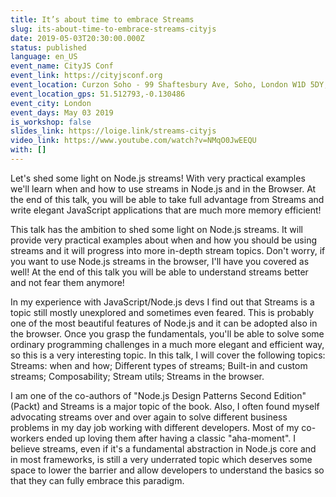 ```yaml
---
title: It’s about time to embrace Streams
slug: its-about-time-to-embrace-streams-cityjs
date: 2019-05-03T20:30:00.000Z
status: published
language: en_US
event_name: CityJS Conf
event_link: https://cityjsconf.org
event_location: Curzon Soho - 99 Shaftesbury Ave, Soho, London W1D 5DY, UK
event_location_gps: 51.512793,-0.130486
event_city: London
event_days: May 03 2019
is_workshop: false
slides_link: https://loige.link/streams-cityjs
video_link: https://www.youtube.com/watch?v=NMqO0JwEEQU
with: []
---
```


Let's shed some light on Node.js streams! With very practical examples we'll learn when and how to use streams in Node.js and in the Browser. At the end of this talk, you will be able to take full advantage from Streams and write elegant JavaScript applications that are much more memory efficient!

This talk has the ambition to shed some light on Node.js streams. It will provide very practical examples about when and how you should be using streams and it will progress into more in-depth stream topics. Don't worry, if you want to use Node.js streams in the browser, I'll have you covered as well! At the end of this talk you will be able to understand streams better and not fear them anymore!

In my experience with JavaScript/Node.js devs I find out that Streams is a topic still mostly unexplored and sometimes even feared. This is probably one of the most beautiful features of Node.js and it can be adopted also in the browser. Once you grasp the fundamentals, you'll be able to solve some ordinary programming challenges in a much more elegant and efficient way, so this is a very interesting topic. In this talk, I will cover the following topics: Streams: when and how; Different types of streams; Built-in and custom streams; Composability; Stream utils; Streams in the browser.

I am one of the co-authors of "Node.js Design Patterns Second Edition" (Packt) and Streams is a major topic of the book. Also, I often found myself advocating streams over and over again to solve different business problems in my day job working with different developers. Most of my co-workers ended up loving them after having a classic "aha-moment". I believe streams, even if it's a fundamental abstraction in Node.js core and in most frameworks, is still a very underrated topic which deserves some space to lower the barrier and allow developers to understand the basics so that they can fully embrace this paradigm.
